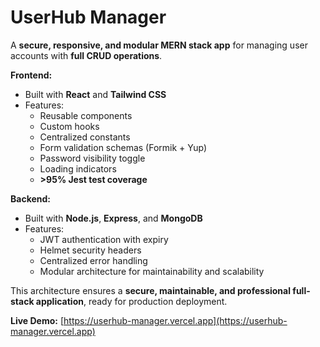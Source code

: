 # **UserHub Manager**

A **secure, responsive, and modular MERN stack app** for managing user accounts with **full CRUD operations**.

**Frontend:**

* Built with **React** and **Tailwind CSS**
* Features:
  * Reusable components
  * Custom hooks
  * Centralized constants
  * Form validation schemas (Formik + Yup)
  * Password visibility toggle
  * Loading indicators
  * **>95% Jest test coverage**

**Backend:**

* Built with **Node.js**, **Express**, and **MongoDB**
* Features:
  * JWT authentication with expiry
  * Helmet security headers
  * Centralized error handling
  * Modular architecture for maintainability and scalability

This architecture ensures a **secure, maintainable, and professional full-stack application**, ready for production deployment.

**Live Demo:** [https://userhub-manager.vercel.app](https://userhub-manager.vercel.app)
